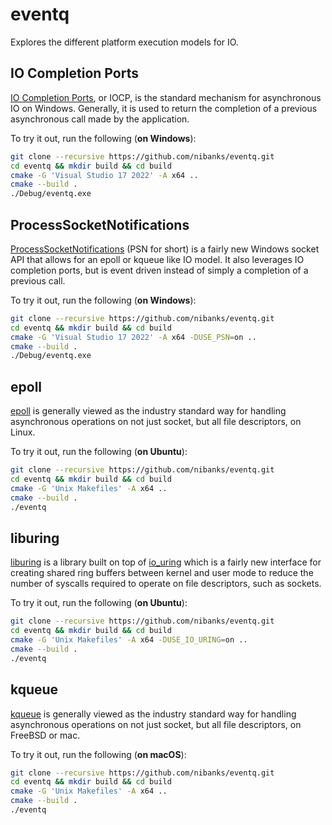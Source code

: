 # eventq

Explores the different platform execution models for IO.

## IO Completion Ports

[IO Completion Ports](https://docs.microsoft.com/en-us/windows/win32/fileio/i-o-completion-ports), or IOCP, is the standard mechanism for asynchronous IO on Windows. Generally, it is used to return the completion of a previous asynchronous call made by the application.

To try it out, run the following (**on Windows**):

```Bash
git clone --recursive https://github.com/nibanks/eventq.git
cd eventq && mkdir build && cd build
cmake -G 'Visual Studio 17 2022' -A x64 ..
cmake --build .
./Debug/eventq.exe
```

## ProcessSocketNotifications

[ProcessSocketNotifications](https://docs.microsoft.com/en-us/windows/win32/api/winsock2/nf-winsock2-processsocketnotifications) (PSN for short) is a fairly new Windows socket API that allows for an epoll or kqueue like IO model. It also leverages IO completion ports, but is event driven instead of simply a completion of a previous call.

To try it out, run the following (**on Windows**):

```Bash
git clone --recursive https://github.com/nibanks/eventq.git
cd eventq && mkdir build && cd build
cmake -G 'Visual Studio 17 2022' -A x64 -DUSE_PSN=on ..
cmake --build .
./Debug/eventq.exe
```

## epoll

[epoll](https://man7.org/linux/man-pages/man7/epoll.7.html) is generally viewed as the industry standard way for handling asynchronous operations on not just socket, but all file descriptors, on Linux.

To try it out, run the following (**on Ubuntu**):

```Bash
git clone --recursive https://github.com/nibanks/eventq.git
cd eventq && mkdir build && cd build
cmake -G 'Unix Makefiles' -A x64 ..
cmake --build .
./eventq
```

## liburing

[liburing](https://github.com/axboe/liburing#readme) is a library built on top of [io_uring](https://kernel.dk/io_uring.pdf) which is a fairly new interface for creating shared ring buffers between kernel and user mode to reduce the number of syscalls required to operate on file descriptors, such as sockets.

To try it out, run the following (**on Ubuntu**):

```Bash
git clone --recursive https://github.com/nibanks/eventq.git
cd eventq && mkdir build && cd build
cmake -G 'Unix Makefiles' -A x64 -DUSE_IO_URING=on ..
cmake --build .
./eventq
```

## kqueue

[kqueue](https://man.openbsd.org/kqueue.2) is generally viewed as the industry standard way for handling asynchronous operations on not just socket, but all file descriptors, on FreeBSD or mac.

To try it out, run the following (**on macOS**):

```Bash
git clone --recursive https://github.com/nibanks/eventq.git
cd eventq && mkdir build && cd build
cmake -G 'Unix Makefiles' -A x64 ..
cmake --build .
./eventq
```
